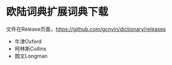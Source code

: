 # 欧陆词典扩展词典下载

文件在Release页面，https://github.com/gcnyin/dictionary/releases

- 牛津Oxford
- 柯林斯Collins
- 朗文Longman
